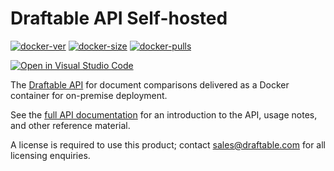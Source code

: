 Draftable API Self-hosted
=========================

[![docker-ver](https://img.shields.io/docker/v/draftable/apish?sort=semver)](https://hub.docker.com/r/draftable/apish)
[![docker-size](https://img.shields.io/docker/image-size/draftable/apish?sort=semver)](https://hub.docker.com/r/draftable/apish)
[![docker-pulls](https://img.shields.io/docker/pulls/draftable/apish)](https://hub.docker.com/r/draftable/apish)

[![Open in Visual Studio Code](https://open.vscode.dev/badges/open-in-vscode.svg)](https://open.vscode.dev/draftable/apish)

The [Draftable API](https://draftable.com/rest-api) for document comparisons delivered as a Docker container for on-premise deployment.

See the [full API documentation](https://api.draftable.com) for an introduction to the API, usage notes, and other reference material.

A license is required to use this product; contact [sales@draftable.com](mailto:sales@draftable.com) for all licensing enquiries.
